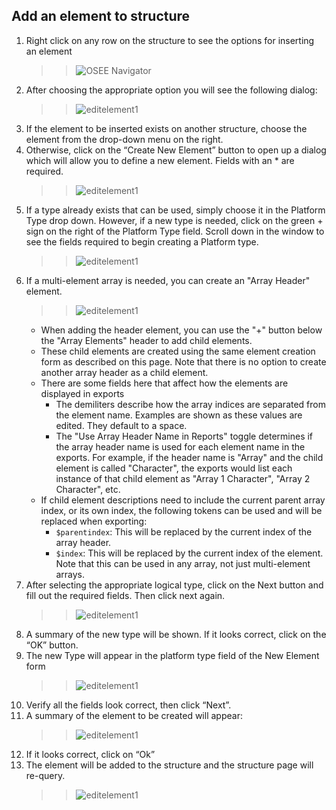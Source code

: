 ## Add an element to structure

1. Right click on any row on the structure to see the options for inserting an element
    > > ![OSEE Navigator](assets/images/mim/addelement1.jpg)
2. After choosing the appropriate option you will see the following dialog:
    > > ![editelement1](assets/images/mim/addelement2.jpg)
3. If the element to be inserted exists on another structure, choose the element from the drop-down menu on the right.
4. Otherwise, click on the “Create New Element” button to open up a dialog which will allow you to define a new element. Fields with an \* are required.
    > > ![editelement1](assets/images/mim/addelement3.jpg)
5. If a type already exists that can be used, simply choose it in the Platform Type drop down. However, if a new type is needed, click on the green + sign on the right of the Platform Type field. Scroll down in the window to see the fields required to begin creating a Platform type.
    > > ![editelement1](assets/images/mim/addelement4.jpg)
6. If a multi-element array is needed, you can create an "Array Header" element.
    > > ![editelement1](assets/images/mim/arrayheader.jpg)
    - When adding the header element, you can use the "+" button below the "Array Elements" header to add child elements.
    - These child elements are created using the same element creation form as described on this page. Note that there is no option to create another array header as a child element.
    - There are some fields here that affect how the elements are displayed in exports
        - The demiliters describe how the array indices are separated from the element name. Examples are shown as these values are edited. They default to a space.
        - The "Use Array Header Name in Reports" toggle determines if the array header name is used for each element name in the exports. For example, if the header name is "Array" and the child element is called "Character", the exports would list each instance of that child element as "Array 1 Character", "Array 2 Character", etc.
    - If child element descriptions need to include the current parent array index, or its own index, the following tokens can be used and will be replaced when exporting:
        - `$parentindex`: This will be replaced by the current index of the array header.
        - `$index`: This will be replaced by the current index of the element. Note that this can be used in any array, not just multi-element arrays.
7. After selecting the appropriate logical type, click on the Next button and fill out the required fields. Then click next again.
    > > ![editelement1](assets/images/mim/addelement5.jpg)
8. A summary of the new type will be shown. If it looks correct, click on the “OK” button.
9. The new Type will appear in the platform type field of the New Element form
    > > ![editelement1](assets/images/mim/addelement6.jpg)
10. Verify all the fields look correct, then click “Next”.
11. A summary of the element to be created will appear:
    > > ![editelement1](assets/images/mim/addelement7.jpg)
12. If it looks correct, click on “Ok”
13. The element will be added to the structure and the structure page will re-query.
    > > ![editelement1](assets/images/mim/addelement8.jpg)
